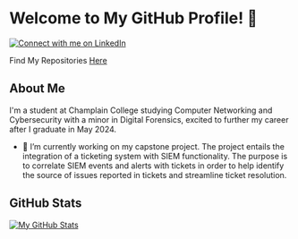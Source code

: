 # Welcome to My GitHub Profile! 👋
[![Connect with me on LinkedIn](https://img.shields.io/badge/-LinkedIn-blue?style=for-the-badge&logo=linkedin)](https://www.linkedin.com/in/zachary-morris-cncs)

Find My Repositories [Here](https://github.com/Zacham17?tab=repositories)
<!-- 
Potential Title Code:
$${\color{lime}Welcome \space \color{lime}to \space \color{lime}my \space \color{lime}Github \space \color{lime}Profile!}$$
-->

## About Me

I'm a student at Champlain College studying Computer Networking and Cybersecurity with a minor in Digital Forensics, excited to further my career after I graduate in May 2024.

- 🔭 I’m currently working on my capstone project. The project entails the integration of a ticketing system with SIEM functionality. The purpose is to correlate SIEM events and alerts with tickets in order to help identify the source of issues reported in tickets and streamline ticket resolution.

## GitHub Stats
[![My GitHub Stats](https://github-readme-stats.vercel.app/api?username=Zacham17&show_icons=true&theme=radical)](https://github.com/Zacham17)

<!--
**Zacham17/Zacham17** is a ✨ _special_ ✨ repository because its `README.md` (this file) appears on your GitHub profile.

Here are some ideas to get you started:

- 🔭 I’m currently working on ...
- 🌱 I’m currently learning ...
- 👯 I’m looking to collaborate on ...
- 🤔 I’m looking for help with ...
- 💬 Ask me about ...
- 📫 How to reach me: ...
- 😄 Pronouns: ...
- ⚡ Fun fact: ...

## Contributions
Thank you for visiting my profile! If you find my projects interesting, don't hesitate to contribute or provide feedback.

[![GitHub Streak](https://github-readme-streak-stats.herokuapp.com/?user=Zacham17)](https://github.com/DenverCoder1/github-readme-streak-stats)

## Skills
- Databases: MongoDB, PostgreSQL, SQLite
- Tools & Technologies: Git, AWS
-->
